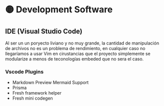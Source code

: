 
# 🟡 Development Software

## IDE (Visual Studio Code)
Al ser un un poryecto liviano y no muy grande, la cantidad de manipulación de archivos no es un problema de rendimiento, en cualquier caso no llegaríamos a usar Vim en cirustancias que el proyecto simplemente se modularize a menos de teconologías embeded que no sera el caso.

### Vscode Plugins
- Markdown Preview Mermaid Support
- Prisma
- Fresh framework helper
- Fresh mini codegen